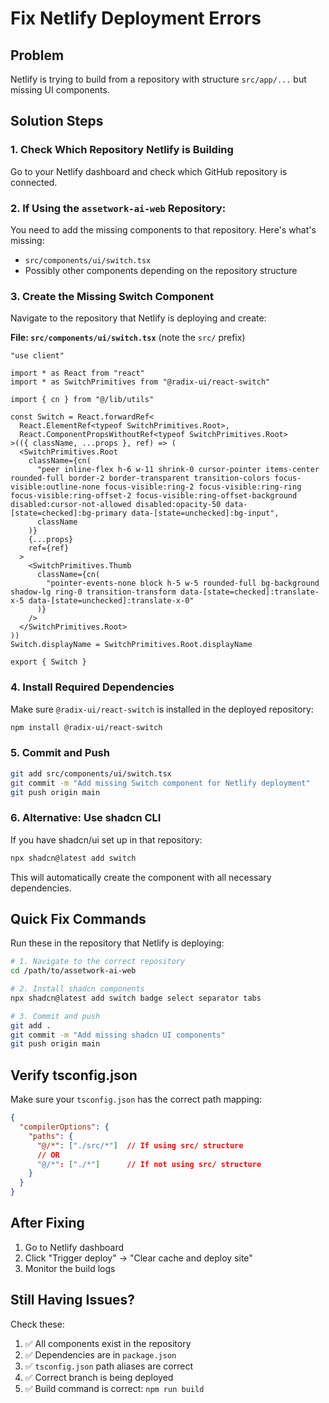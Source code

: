 # Fix Netlify Deployment Errors

## Problem
Netlify is trying to build from a repository with structure `src/app/...` but missing UI components.

## Solution Steps

### 1. Check Which Repository Netlify is Building
Go to your Netlify dashboard and check which GitHub repository is connected.

### 2. If Using the `assetwork-ai-web` Repository:

You need to add the missing components to that repository. Here's what's missing:

- `src/components/ui/switch.tsx`
- Possibly other components depending on the repository structure

### 3. Create the Missing Switch Component

Navigate to the repository that Netlify is deploying and create:

**File: `src/components/ui/switch.tsx`** (note the `src/` prefix)

```tsx
"use client"

import * as React from "react"
import * as SwitchPrimitives from "@radix-ui/react-switch"

import { cn } from "@/lib/utils"

const Switch = React.forwardRef<
  React.ElementRef<typeof SwitchPrimitives.Root>,
  React.ComponentPropsWithoutRef<typeof SwitchPrimitives.Root>
>(({ className, ...props }, ref) => (
  <SwitchPrimitives.Root
    className={cn(
      "peer inline-flex h-6 w-11 shrink-0 cursor-pointer items-center rounded-full border-2 border-transparent transition-colors focus-visible:outline-none focus-visible:ring-2 focus-visible:ring-ring focus-visible:ring-offset-2 focus-visible:ring-offset-background disabled:cursor-not-allowed disabled:opacity-50 data-[state=checked]:bg-primary data-[state=unchecked]:bg-input",
      className
    )}
    {...props}
    ref={ref}
  >
    <SwitchPrimitives.Thumb
      className={cn(
        "pointer-events-none block h-5 w-5 rounded-full bg-background shadow-lg ring-0 transition-transform data-[state=checked]:translate-x-5 data-[state=unchecked]:translate-x-0"
      )}
    />
  </SwitchPrimitives.Root>
))
Switch.displayName = SwitchPrimitives.Root.displayName

export { Switch }
```

### 4. Install Required Dependencies

Make sure `@radix-ui/react-switch` is installed in the deployed repository:

```bash
npm install @radix-ui/react-switch
```

### 5. Commit and Push

```bash
git add src/components/ui/switch.tsx
git commit -m "Add missing Switch component for Netlify deployment"
git push origin main
```

### 6. Alternative: Use shadcn CLI

If you have shadcn/ui set up in that repository:

```bash
npx shadcn@latest add switch
```

This will automatically create the component with all necessary dependencies.

## Quick Fix Commands

Run these in the repository that Netlify is deploying:

```bash
# 1. Navigate to the correct repository
cd /path/to/assetwork-ai-web

# 2. Install shadcn components
npx shadcn@latest add switch badge select separator tabs

# 3. Commit and push
git add .
git commit -m "Add missing shadcn UI components"
git push origin main
```

## Verify tsconfig.json

Make sure your `tsconfig.json` has the correct path mapping:

```json
{
  "compilerOptions": {
    "paths": {
      "@/*": ["./src/*"]  // If using src/ structure
      // OR
      "@/*": ["./*"]      // If not using src/ structure
    }
  }
}
```

## After Fixing

1. Go to Netlify dashboard
2. Click "Trigger deploy" → "Clear cache and deploy site"
3. Monitor the build logs

## Still Having Issues?

Check these:
1. ✅ All components exist in the repository
2. ✅ Dependencies are in `package.json`
3. ✅ `tsconfig.json` path aliases are correct
4. ✅ Correct branch is being deployed
5. ✅ Build command is correct: `npm run build`
